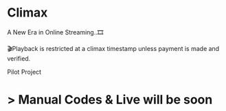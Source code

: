 # Climax
A New Era in Online Streaming..🎞️

🎬Playback is restricted at a climax timestamp unless payment is made and verified.

Pilot Project 
# > Manual Codes & Live will be soon
